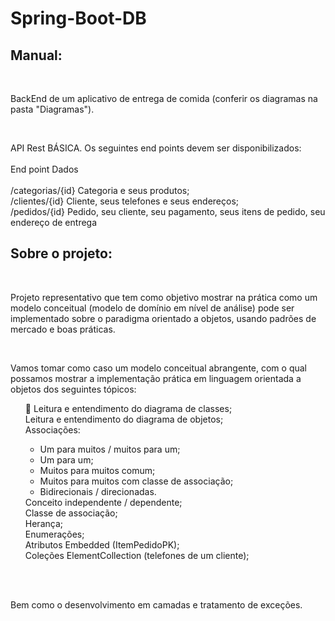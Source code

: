 # Spring-Boot-DB<br />

## Manual:
<p>&ensp; <p />BackEnd de um aplicativo de entrega de comida (conferir os diagramas na pasta "Diagramas").<br />
<p> <p />

<p> &ensp;<p />API Rest BÁSICA. Os seguintes end points devem ser disponibilizados: <br /> <br />
End point Dados <br /> <br />
/categorias/{id} Categoria e seus produtos; <br />
/clientes/{id} Cliente, seus telefones e seus endereços; <br />
/pedidos/{id} Pedido, seu cliente, seu pagamento, seus itens de 
pedido, seu endereço de entrega 

## Sobre o projeto: <br />
<p>&ensp; <p />Projeto representativo que tem como objetivo mostrar na prática como um modelo conceitual (modelo de 
domínio em nível de análise) pode ser implementado sobre o paradigma orientado a objetos, usando padrões de 
mercado e boas práticas. <br />

<p> &ensp;<p />Vamos tomar como caso um modelo conceitual abrangente, com o qual possamos mostrar a implementação prática 
em linguagem orientada a objetos dos seguintes tópicos: <br />

<ul> Leitura e entendimento do diagrama de classes;<br />
 Leitura e entendimento do diagrama de objetos;<br />
 Associações:
  <ul><li> Um para muitos / muitos para um;</li>
  <li> Um para um;</li>
  <li> Muitos para muitos comum;</li>
  <li> Muitos para muitos com classe de associação;</li>
  <li> Bidirecionais / direcionadas.</li></ul>
 Conceito independente / dependente;<br />
 Classe de associação;<br />
 Herança;<br />
 Enumerações; <br />
 Atributos Embedded (ItemPedidoPK); <br />
 Coleções ElementCollection (telefones de um cliente); </ul><br /><br />


Bem como o desenvolvimento em camadas e tratamento de exceções.

